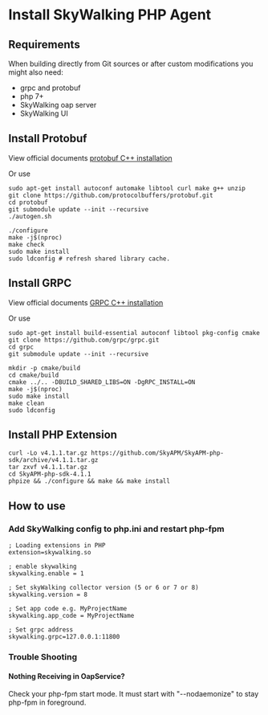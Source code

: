 # Install SkyWalking PHP Agent

## Requirements
When building directly from Git sources or after custom modifications you might also need:
* grpc and protobuf
* php 7+
* SkyWalking oap server
* SkyWalking UI

## Install Protobuf

View official documents [protobuf C++ installation](https://github.com/protocolbuffers/protobuf/blob/master/src/README.md)

Or use

```shell script
sudo apt-get install autoconf automake libtool curl make g++ unzip
git clone https://github.com/protocolbuffers/protobuf.git
cd protobuf
git submodule update --init --recursive
./autogen.sh

./configure
make -j$(nproc)
make check
sudo make install
sudo ldconfig # refresh shared library cache.
```

## Install GRPC

View official documents [GRPC C++ installation](https://github.com/grpc/grpc/blob/master/BUILDING.md)

Or use

```shell script
sudo apt-get install build-essential autoconf libtool pkg-config cmake
git clone https://github.com/grpc/grpc.git
cd grpc
git submodule update --init --recursive

mkdir -p cmake/build
cd cmake/build
cmake ../.. -DBUILD_SHARED_LIBS=ON -DgRPC_INSTALL=ON
make -j$(nproc)
sudo make install
make clean
sudo ldconfig
```

## Install PHP Extension
```shell script
curl -Lo v4.1.1.tar.gz https://github.com/SkyAPM/SkyAPM-php-sdk/archive/v4.1.1.tar.gz
tar zxvf v4.1.1.tar.gz
cd SkyAPM-php-sdk-4.1.1
phpize && ./configure && make && make install
```

## How to use

### Add SkyWalking config to php.ini and restart php-fpm

```shell script
; Loading extensions in PHP
extension=skywalking.so

; enable skywalking
skywalking.enable = 1

; Set skyWalking collector version (5 or 6 or 7 or 8)
skywalking.version = 8

; Set app code e.g. MyProjectName
skywalking.app_code = MyProjectName

; Set grpc address
skywalking.grpc=127.0.0.1:11800
```
### Trouble Shooting
#### Nothing Receiving in OapService?
Check your php-fpm start mode. It must start with "--nodaemonize" to stay php-fpm in foreground.
